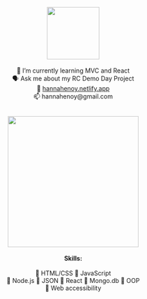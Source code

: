 <p align="center">

<img src="https://i.imgur.com/G4oiARy.png" height="120"/>
<br><br>
🌱 I’m currently learning MVC and React<br>
🗣 Ask me about my RC Demo Day Project<br>
💞️ <a href="https://hannahenoy.netlify.app" target="_blank">hannahenoy.netlify.app</a><br>
📫 hannahenoy@gmail.com<br><br>

<p align="center">
<img src="https://i.postimg.cc/63qTGMNK/77535732741737-5801f2caa2f08.jpg"
     height="300" />
<br><br>
<b>Skills:</b>
<br><br>
👾 HTML/CSS 👾 JavaScript<br>
👾 Node.js 👾 JSON 👾 React 👾 Mongo.db 👾 OOP<br>
👾 Web accessibility<br>
<!---
hannahenoy/hannahenoy is a ✨ special ✨ repository because its `README.md` (this file) appears on your GitHub profile.
You can click the Preview link to take a look at your changes.
--->
